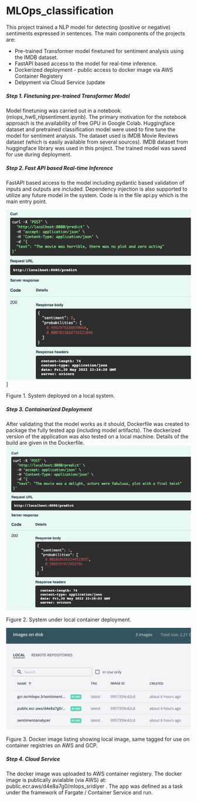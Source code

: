 # MLOps_classification

This project trained a NLP model for detecting (positive or negative) sentiments expressed in sentences.
The main components of the projects are:

<ul>
  <li>Pre-trained Transformer model finetuned for sentiment analysis using the IMDB dataset. </li>
  <li>FastAPI based access to the model for real-time inference. </li>
  <li>Dockerized deployment - public access to docker image via AWS Container Registery</li>
  <li>Delpyment via Cloud Service (update </li>
</ul>

<h5>Step 1. Finetuning pre-trained Transformer Model</h5>
  
Model finetuning was carried out in a notebook. (mlops_hw6_nlpsentiment.ipynb). The primary motivation for 
the notebook approach is the availability of free GPU in Google Colab. Huggingface dataset and pretrained
classification model were used to fine tune the model for sentiment analysis. The dataset used is IMDB Movie
Reviews dataset (which is easily available from several sources). IMDB dataset from huggingface library was 
used in this project. The trained model was saved for use during deployment.
  
<h5>Step 2. Fast API based Real-time Inference </h5>

FastAPI based access to the model including pydantic based validation of inputs and outputs are included.
Dependency injection is also supported to utilize any future model in the system. Code is in the file
api.py which is the main entry point.

![](https://github.com/sridiyer/MLOps_classification/blob/master/img1.png)]

Figure 1. System deployed on a local system.

<h5>Step 3. Containarized Deployment </h5>

After validating that the model works as it should, Dockerfile was created to package the fully tested app
(including model artifacts). The dockerized version of the application was also tested on a local machine.
Details of the build are given in the Dockerfile.
![](https://github.com/sridiyer/MLOps_classification/blob/master/img2.png)

Figure 2. System under local container deployment.

![](https://github.com/sridiyer/MLOps_classification/blob/master/img3.png)

Figure 3. Docker image listing showing local image, same tagged for use on container registries on AWS and GCP.

<h5>Step 4. Cloud Service </h5>

The docker image was uploaded to AWS container registery. The docker image is publically avialable
(via AWS) at: public.ecr.aws/d4e8a7g0/mlops_sridiyer . The app was defined as a task under the
framework of Fargate / Container Service and run.

